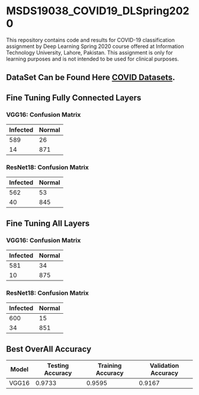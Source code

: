 # MSDS19038_COVID19_DLSpring2020
This repository contains code and results for COVID-19 classification assignment by Deep Learning Spring 2020 course offered at Information Technology University, Lahore, Pakistan. This assignment is only for learning purposes and is not intended to be used for clinical purposes.


## DataSet Can be Found Here [COVID Datasets](https://drive.google.com/file/d/1-HQQciKYfwAO3oH7ci6zhg45DduvkpnK/view).

## Fine Tuning Fully Connected Layers

### VGG16: Confusion Matrix


| Infected  | Normal |
| --------- | -------|
|   589     |   26   |
|   14      |   871  |

### ResNet18: Confusion Matrix


| Infected  | Normal |
| --------- | -------|
|   562     |   53   |
|   40      |   845  |

## Fine Tuning All Layers

### VGG16: Confusion Matrix

| Infected  | Normal |
| --------- | -------|
|   581     |   34   |
|   10      |   875  |

### ResNet18: Confusion Matrix


| Infected  | Normal |
| --------- | -------|
|   600     |   15   |
|   34      |   851  |


## Best OverAll Accuracy 

|   Model     | Testing Accuracy | Training Accuracy | Validation Accuracy |
| ---------   | -----------------| ----------------- | ------------------- |
|   VGG16     |     0.9733       |     0.9595        |        0.9167       |


